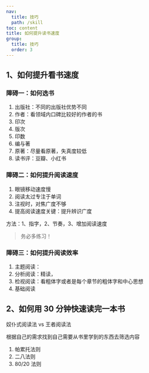 ```yaml
---
nav:
  title: 技巧
  path: /skill
toc: content
title: 如何提升读书速度
group:
  title: 技巧
  order: 3
---
```


## 1、如何提升看书速度

### 障碍一：如何选书

1. 出版社：不同的出版社优势不同
2. 作者：看领域内口碑比较好的作者的书
3. 印次
4. 版次
5. 印数
6. 编与著
7. 原著：尽量看原著，失真度较低
8. 读书评：豆瓣、小红书

### 障碍二：如何提升阅读速度

1. 眼镜移动速度慢
2. 阅读太过专注于单词
3. 注视时，对焦广度不够
4. 提高阅读速度关键：提升辨识广度

方法：1、指字，2、节奏，3、增加阅读速度

> 务必多练习！

### 障碍三：如何提升阅读效率

1. 主题阅读：
2. 分析阅读：精读，
3. 检视阅读：看粗体字或者是每个章节的粗体字和中心思想
4. 基础阅读

## 2、如何用 30 分钟快速读完一本书

奴仆式阅读法 vs 王者阅读法

根据自己的需求找到自己需要从书里学到的东西去筛选内容

1. 帕累托法则
2. 二八法则
3. 80/20 法则

